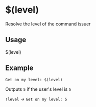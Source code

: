 # $(level)
Resolve the level of the command issuer

## Usage
$(level)

## Example
    Get on my level: $(level)

Outputs `5` if the user's level is `5`

`!level` -> `Get on my level: 5`
